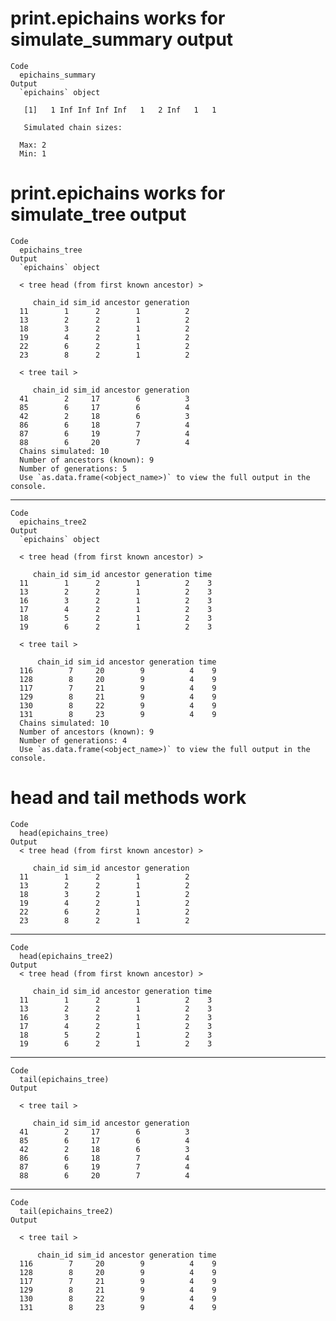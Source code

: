 # print.epichains works for simulate_summary output

    Code
      epichains_summary
    Output
      `epichains` object 
      
       [1]   1 Inf Inf Inf Inf   1   2 Inf   1   1
      
       Simulated chain sizes: 
      
      Max: 2
      Min: 1

# print.epichains works for simulate_tree output

    Code
      epichains_tree
    Output
      `epichains` object
      
      < tree head (from first known ancestor) >
      
         chain_id sim_id ancestor generation
      11        1      2        1          2
      13        2      2        1          2
      18        3      2        1          2
      19        4      2        1          2
      22        6      2        1          2
      23        8      2        1          2
      
      < tree tail >
      
         chain_id sim_id ancestor generation
      41        2     17        6          3
      85        6     17        6          4
      42        2     18        6          3
      86        6     18        7          4
      87        6     19        7          4
      88        6     20        7          4
      Chains simulated: 10
      Number of ancestors (known): 9
      Number of generations: 5
      Use `as.data.frame(<object_name>)` to view the full output in the console.

---

    Code
      epichains_tree2
    Output
      `epichains` object
      
      < tree head (from first known ancestor) >
      
         chain_id sim_id ancestor generation time
      11        1      2        1          2    3
      13        2      2        1          2    3
      16        3      2        1          2    3
      17        4      2        1          2    3
      18        5      2        1          2    3
      19        6      2        1          2    3
      
      < tree tail >
      
          chain_id sim_id ancestor generation time
      116        7     20        9          4    9
      128        8     20        9          4    9
      117        7     21        9          4    9
      129        8     21        9          4    9
      130        8     22        9          4    9
      131        8     23        9          4    9
      Chains simulated: 10
      Number of ancestors (known): 9
      Number of generations: 4
      Use `as.data.frame(<object_name>)` to view the full output in the console.

# head and tail methods work

    Code
      head(epichains_tree)
    Output
      < tree head (from first known ancestor) >
      
         chain_id sim_id ancestor generation
      11        1      2        1          2
      13        2      2        1          2
      18        3      2        1          2
      19        4      2        1          2
      22        6      2        1          2
      23        8      2        1          2

---

    Code
      head(epichains_tree2)
    Output
      < tree head (from first known ancestor) >
      
         chain_id sim_id ancestor generation time
      11        1      2        1          2    3
      13        2      2        1          2    3
      16        3      2        1          2    3
      17        4      2        1          2    3
      18        5      2        1          2    3
      19        6      2        1          2    3

---

    Code
      tail(epichains_tree)
    Output
      
      < tree tail >
      
         chain_id sim_id ancestor generation
      41        2     17        6          3
      85        6     17        6          4
      42        2     18        6          3
      86        6     18        7          4
      87        6     19        7          4
      88        6     20        7          4

---

    Code
      tail(epichains_tree2)
    Output
      
      < tree tail >
      
          chain_id sim_id ancestor generation time
      116        7     20        9          4    9
      128        8     20        9          4    9
      117        7     21        9          4    9
      129        8     21        9          4    9
      130        8     22        9          4    9
      131        8     23        9          4    9

